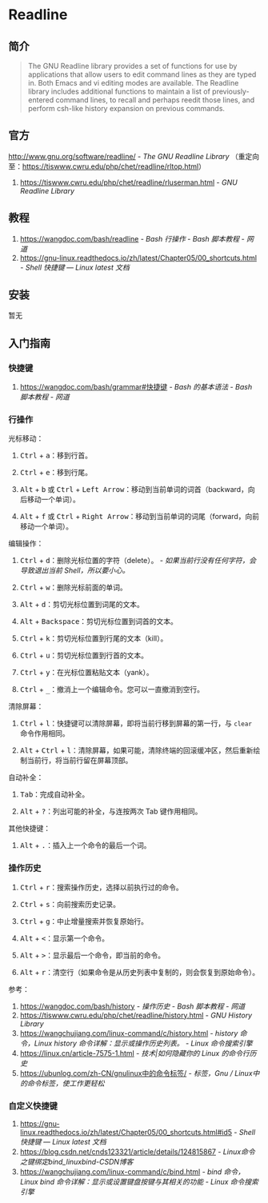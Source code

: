 # Readline

## 简介

> The GNU Readline library provides a set of functions for use by applications that allow users to edit command lines as they are typed in. Both Emacs and vi editing modes are available. The Readline library includes additional functions to maintain a list of previously-entered command lines, to recall and perhaps reedit those lines, and perform csh-like history expansion on previous commands.

## 官方

http://www.gnu.org/software/readline/ - *The GNU Readline Library* （重定向至：<https://tiswww.cwru.edu/php/chet/readline/rltop.html>）
1. https://tiswww.cwru.edu/php/chet/readline/rluserman.html - *GNU Readline Library*

## 教程

1. https://wangdoc.com/bash/readline - *Bash 行操作 - Bash 脚本教程 - 网道*
2. https://gnu-linux.readthedocs.io/zh/latest/Chapter05/00_shortcuts.html - *Shell 快捷键 — Linux latest 文档*

## 安装

暂无

## 入门指南

### 快捷键

1. <https://wangdoc.com/bash/grammar#快捷键> - *Bash 的基本语法 - Bash 脚本教程 - 网道*

### 行操作

光标移动：

1. <kbd>Ctrl</kbd> + <kbd>a</kbd>：移到行首。

2. <kbd>Ctrl</kbd> + <kbd>e</kbd>：移到行尾。

3. <kbd>Alt</kbd> + <kbd>b</kbd> 或 <kbd>Ctrl</kbd> + <kbd>Left Arrow</kbd>：移动到当前单词的词首（backward，向后移动一个单词）。

4. <kbd>Alt</kbd> + <kbd>f</kbd> 或 <kbd>Ctrl</kbd> + <kbd>Right Arrow</kbd>：移动到当前单词的词尾（forward，向前移动一个单词）。

编辑操作：

1. <kbd>Ctrl</kbd> + <kbd>d</kbd>：删除光标位置的字符（delete）。 - *如果当前行没有任何字符，会导致退出当前 Shell，所以要小心。*

2. <kbd>Ctrl</kbd> + <kbd>w</kbd>：删除光标前面的单词。

3. <kbd>Alt</kbd> + <kbd>d</kbd>：剪切光标位置到词尾的文本。

4. <kbd>Alt</kbd> + <kbd>Backspace</kbd>：剪切光标位置到词首的文本。

5. <kbd>Ctrl</kbd> + <kbd>k</kbd>：剪切光标位置到行尾的文本（kill）。

6. <kbd>Ctrl</kbd> + <kbd>u</kbd>：剪切光标位置到行首的文本。

7. <kbd>Ctrl</kbd> + <kbd>y</kbd>：在光标位置粘贴文本（yank）。

8. <kbd>Ctrl</kbd> + <kbd>_</kbd>：撤消上一个编辑命令。您可以一直撤消到空行。

清除屏幕：

1. <kbd>Ctrl</kbd> + <kbd>l</kbd>：快捷键可以清除屏幕，即将当前行移到屏幕的第一行，与 `clear` 命令作用相同。

2. <kbd>Alt</kbd> + <kbd>Ctrl</kbd> + <kbd>l</kbd>：清除屏幕，如果可能，清除终端的回滚缓冲区，然后重新绘制当前行，将当前行留在屏幕顶部。

自动补全：

1. <kbd>Tab</kbd>：完成自动补全。

2. <kbd>Alt</kbd> + <kbd>?</kbd>：列出可能的补全，与连按两次 Tab 键作用相同。

其他快捷键：

1. <kbd>Alt</kbd> + <kbd>.</kbd>：插入上一个命令的最后一个词。

### 操作历史

1. <kbd>Ctrl</kbd> + <kbd>r</kbd>：搜索操作历史，选择以前执行过的命令。

2. <kbd>Ctrl</kbd> + <kbd>s</kbd>：向前搜索历史记录。

3. <kbd>Ctrl</kbd> + <kbd>g</kbd>：中止增量搜索并恢复原始行。

4. <kbd>Alt</kbd> + <kbd>&lt;</kbd>：显示第一个命令。

5. <kbd>Alt</kbd> + <kbd>></kbd>：显示最后一个命令，即当前的命令。

6. <kbd>Alt</kbd> + <kbd>r</kbd>：清空行（如果命令是从历史列表中复制的，则会恢复到原始命令）。

参考：

1. https://wangdoc.com/bash/history - *操作历史 - Bash 脚本教程 - 网道*
2. https://tiswww.cwru.edu/php/chet/readline/history.html - *GNU History Library*
3. https://wangchujiang.com/linux-command/c/history.html - *history 命令，Linux history 命令详解：显示或操作历史列表。 - Linux 命令搜索引擎*
4. https://linux.cn/article-7575-1.html - *技术|如何隐藏你的 Linux 的命令行历史*
5. <https://ubunlog.com/zh-CN/gnulinux中的命令标签/> - *标签，Gnu / Linux中的命令标签，使工作更轻松*

### 自定义快捷键

1. https://gnu-linux.readthedocs.io/zh/latest/Chapter05/00_shortcuts.html#id5 - *Shell 快捷键 — Linux latest 文档*
2. https://blog.csdn.net/cnds123321/article/details/124815867 - *Linux命令之键绑定bind_linuxbind-CSDN博客*
3. https://wangchujiang.com/linux-command/c/bind.html - *bind 命令，Linux bind 命令详解：显示或设置键盘按键与其相关的功能 - Linux 命令搜索引擎*
